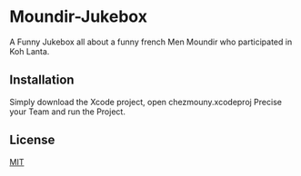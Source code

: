 # Moundir-Jukebox
A Funny Jukebox all about a funny french Men Moundir who participated in Koh Lanta.


## Installation

Simply download the Xcode project, open chezmouny.xcodeproj 
Precise your Team and run the Project.



## License
[MIT](https://choosealicense.com/licenses/mit/)
